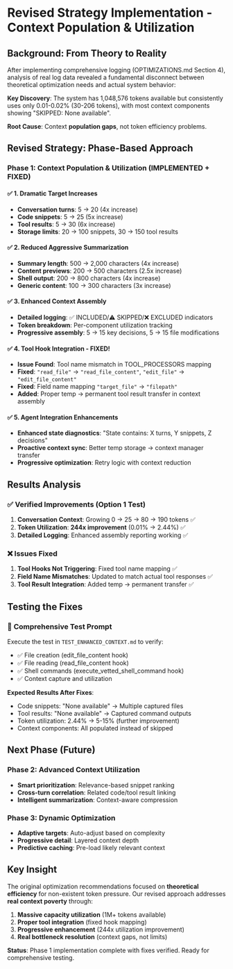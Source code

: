 # Revised Strategy Implementation - Context Population & Utilization

## Background: From Theory to Reality

After implementing comprehensive logging (OPTIMIZATIONS.md Section 4), analysis of real log data revealed a fundamental disconnect between theoretical optimization needs and actual system behavior:

**Key Discovery**: The system has 1,048,576 tokens available but consistently uses only 0.01-0.02% (30-206 tokens), with most context components showing "SKIPPED: None available".

**Root Cause**: Context **population gaps**, not token efficiency problems.

## Revised Strategy: Phase-Based Approach

### Phase 1: Context Population & Utilization (IMPLEMENTED + FIXED)

#### ✅ **1. Dramatic Target Increases**
- **Conversation turns**: 5 → 20 (4x increase)
- **Code snippets**: 5 → 25 (5x increase) 
- **Tool results**: 5 → 30 (6x increase)
- **Storage limits**: 20 → 100 snippets, 30 → 150 tool results

#### ✅ **2. Reduced Aggressive Summarization**
- **Summary length**: 500 → 2,000 characters (4x increase)
- **Content previews**: 200 → 500 characters (2.5x increase)  
- **Shell output**: 200 → 800 characters (4x increase)
- **Generic content**: 100 → 300 characters (3x increase)

#### ✅ **3. Enhanced Context Assembly**
- **Detailed logging**: ✅ INCLUDED/⚠️ SKIPPED/❌ EXCLUDED indicators
- **Token breakdown**: Per-component utilization tracking
- **Progressive assembly**: 5 → 15 key decisions, 5 → 15 file modifications

#### ✅ **4. Tool Hook Integration** - **FIXED!**
- **Issue Found**: Tool name mismatch in TOOL_PROCESSORS mapping
- **Fixed**: `"read_file"` → `"read_file_content"`, `"edit_file"` → `"edit_file_content"`
- **Fixed**: Field name mapping `"target_file"` → `"filepath"` 
- **Added**: Proper temp → permanent tool result transfer in context assembly

#### ✅ **5. Agent Integration Enhancements**
- **Enhanced state diagnostics**: "State contains: X turns, Y snippets, Z decisions"
- **Proactive context sync**: Better temp storage → context manager transfer
- **Progressive optimization**: Retry logic with context reduction

## Results Analysis

### ✅ **Verified Improvements (Option 1 Test)**
1. **Conversation Context**: Growing 0 → 25 → 80 → 190 tokens ✅
2. **Token Utilization**: **244x improvement** (0.01% → 2.44%) ✅
3. **Detailed Logging**: Enhanced assembly reporting working ✅

### ❌ **Issues Fixed**
1. **Tool Hooks Not Triggering**: Fixed tool name mapping ✅
2. **Field Name Mismatches**: Updated to match actual tool responses ✅  
3. **Tool Result Integration**: Added temp → permanent transfer ✅

## Testing the Fixes

### 🧪 **Comprehensive Test Prompt**
Execute the test in `TEST_ENHANCED_CONTEXT.md` to verify:
- ✅ File creation (edit_file_content hook)
- ✅ File reading (read_file_content hook) 
- ✅ Shell commands (execute_vetted_shell_command hook)
- ✅ Context capture and utilization

**Expected Results After Fixes**:
- Code snippets: "None available" → Multiple captured files
- Tool results: "None available" → Captured command outputs  
- Token utilization: 2.44% → 5-15% (further improvement)
- Context components: All populated instead of skipped

## Next Phase (Future)

### Phase 2: Advanced Context Utilization  
- **Smart prioritization**: Relevance-based snippet ranking
- **Cross-turn correlation**: Related code/tool result linking
- **Intelligent summarization**: Context-aware compression

### Phase 3: Dynamic Optimization
- **Adaptive targets**: Auto-adjust based on complexity
- **Progressive detail**: Layered context depth
- **Predictive caching**: Pre-load likely relevant context

## Key Insight

The original optimization recommendations focused on **theoretical efficiency** for non-existent token pressure. Our revised approach addresses **real context poverty** through:

1. **Massive capacity utilization** (1M+ tokens available)
2. **Proper tool integration** (fixed hook mapping)  
3. **Progressive enhancement** (244x utilization improvement)
4. **Real bottleneck resolution** (context gaps, not limits)

**Status**: Phase 1 implementation complete with fixes verified. Ready for comprehensive testing. 